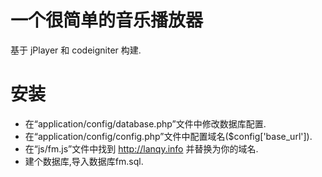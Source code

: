 # 一个很简单的音乐播放器

基于 jPlayer 和 codeigniter 构建.


# 安装

- 在“application/config/database.php”文件中修改数据库配置.
- 在“application/config/config.php”文件中配置域名($config['base_url']).
- 在“js/fm.js”文件中找到 http://lanqy.info 并替换为你的域名.
- 建个数据库,导入数据库fm.sql.


